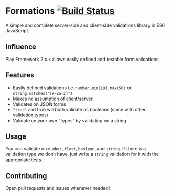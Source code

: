 Formations [![Build Status](https://travis-ci.org/Agrosis/formations.svg?branch=master)](https://travis-ci.org/Agrosis/formations)
=============================
A simple and complete server-side and client-side validations library in ES6 JavaScript.

Influence
-----------------------------
Play Framework 2.x.x allows easily defined and testable form validations.

Features
-----------------------------
+ Easily defined validations i.e. `number.min(10).max(56)` or `string.matches("[A-Za-z]")`
+ Makes no assumption of client/server
+ Validates on JSON forms
+ `"true"` and true will both validate as booleans (same with other validation types)
+ Validate on your own "types" by validating on a string

Usage
-----------------------------
You can validate on `number`, `float`, `boolean`, and `string`. If there is a validation type we don't have, just write a `string` validation for it with the appropriate tests.

Contributing
-----------------------------
Open pull requests and issues whenever needed!

